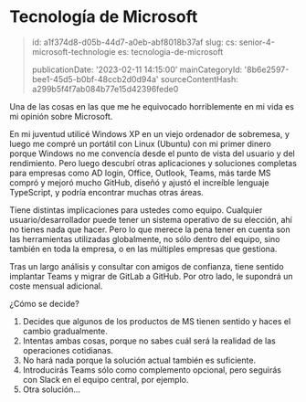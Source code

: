 Tecnología de Microsoft
=======================

> id: a1f374d8-d05b-44d7-a0eb-abf8018b37af
> slug:
> 	cs: senior-4-microsoft-technologie
> 	es: tecnologia-de-microsoft
> 
> publicationDate: '2023-02-11 14:15:00'
> mainCategoryId: '8b6e2597-bee1-45d5-b0bf-48ccb2d0d94a'
> sourceContentHash: a299b5f4f7ab084b77e15d42396fede0

Una de las cosas en las que me he equivocado horriblemente en mi vida es mi opinión sobre Microsoft.

En mi juventud utilicé Windows XP en un viejo ordenador de sobremesa, y luego me compré un portátil con Linux (Ubuntu) con mi primer dinero porque Windows no me convencía desde el punto de vista del usuario y del rendimiento. Pero luego descubrí otras aplicaciones y soluciones completas para empresas como AD login, Office, Outlook, Teams, más tarde MS compró y mejoró mucho GitHub, diseñó y ajustó el increíble lenguaje TypeScript, y podría encontrar muchas otras áreas.

Tiene distintas implicaciones para ustedes como equipo. Cualquier usuario/desarrollador puede tener un sistema operativo de su elección, ahí no tienes nada que hacer. Pero lo que merece la pena tener en cuenta son las herramientas utilizadas globalmente, no sólo dentro del equipo, sino también en toda la empresa, o en las múltiples empresas que gestiona.

Tras un largo análisis y consultar con amigos de confianza, tiene sentido implantar Teams y migrar de GitLab a GitHub. Por otro lado, le supondrá un coste mensual adicional.

¿Cómo se decide?

1. Decides que algunos de los productos de MS tienen sentido y haces el cambio gradualmente.
2. Intentas ambas cosas, porque no sabes cuál será la realidad de las operaciones cotidianas.
3. No hará nada porque la solución actual también es suficiente.
4. Introducirás Teams sólo como complemento opcional, pero seguirás con Slack en el equipo central, por ejemplo.
5. Otra solución...
